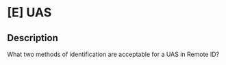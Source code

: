 # [E] UAS

## Description

What two methods of identification are acceptable for a UAS in Remote ID?

